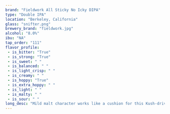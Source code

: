 ```yaml
---
brand: "Fieldwork All Sticky No Icky DIPA"
type: "Double IPA"
location: "Berkeley, California"
glass: "snifter.png"
brewery_brand: "fieldwork.jpg"
alcohol: "8.0%"
ibu: "NA"
tap_order: "111"
flavor_profile:
 - is_bitter: "True"
 - is_strong: "True"
 - is_sweet: " "
 - is_balanced: " "
 - is_light_crisp: " "
 - is_creamy: " "
 - is_hoppy: "True"
 - is_extra_hoppy: " "
 - is_light: " "
 - is_malty: " "
 - is_sour: " "
long_desc: "Mild malt character works like a cushion for this Kush-driven hop bomb, supporting the grapefruit, pine, and heavily dank hop flavors."
---
```

